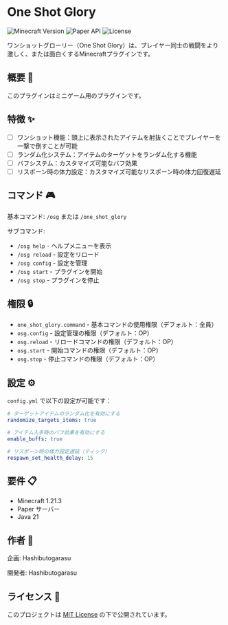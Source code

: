 # One Shot Glory

![Minecraft Version](https://img.shields.io/badge/Minecraft-1.21.3-brightgreen)
![Paper API](https://img.shields.io/badge/Paper--API-1.21.3-blue)
![License](https://img.shields.io/badge/License-MIT-yellow.svg)

ワンショットグローリー（One Shot Glory）は、プレイヤー同士の戦闘をより激しく、または面白くするMinecraftプラグインです。

## 概要 📝

このプラグインはミニゲーム用のプラグインです。

## 特徴 ✨

- [ ] ワンショット機能：頭上に表示されたアイテムを射抜くことでプレイヤーを一撃で倒すことが可能
- [ ] ランダム化システム：アイテムのターゲットをランダム化する機能
- [ ] バフシステム：カスタマイズ可能なバフ効果
- [ ] リスポーン時の体力設定：カスタマイズ可能なリスポーン時の体力回復遅延

## コマンド 🎮

基本コマンド: `/osg` または `/one_shot_glory`

サブコマンド:
- `/osg help` - ヘルプメニューを表示
- `/osg reload` - 設定をリロード
- `/osg config` - 設定を管理
- `/osg start` - プラグインを開始
- `/osg stop` - プラグインを停止

## 権限 🔒

- `one_shot_glory.command` - 基本コマンドの使用権限（デフォルト：全員）
- `osg.config` - 設定管理の権限（デフォルト：OP）
- `osg.reload` - リロードコマンドの権限（デフォルト：OP）
- `osg.start` - 開始コマンドの権限（デフォルト：OP）
- `osg.stop` - 停止コマンドの権限（デフォルト：OP）

## 設定 ⚙️

`config.yml` で以下の設定が可能です：

```yaml
# ターゲットアイテムのランダム化を有効にする
randomize_targets_items: true

# アイテム入手時のバフ効果を有効にする
enable_buffs: true

# リスポーン時の体力設定遅延（ティック）
respawn_set_health_delay: 15
```

## 要件 📋

- Minecraft 1.21.3
- Paper サーバー
- Java 21

## 作者 👤

企画: Hashibutogarasu

開発者: Hashibutogarasu

## ライセンス 📄

このプロジェクトは [MIT License](./LICENCE.md) の下で公開されています。